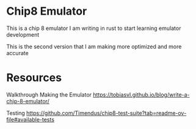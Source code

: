 # Chip8 Emulator
This is a chip 8 emulator I am writing in rust to start learning emulator development

This is the second version that I am making more optimized and more accurate

# Resources

Walkthrough Making the Emulator
https://tobiasvl.github.io/blog/write-a-chip-8-emulator/

Testing
https://github.com/Timendus/chip8-test-suite?tab=readme-ov-file#available-tests
